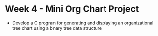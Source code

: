 # Week 4 - Mini Org Chart Project

* Develop a C program for generating and displaying an organizational tree chart using a binary tree data structure
